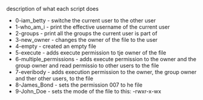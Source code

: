 description of what each script does

- 0-iam_betty - switche the current user to the other user
- 1-who_am_i - print the effective username of the current user
- 2-groups - print all the groups the current user is part of
- 3-new_owner - changes the owner of the file to the user
- 4-empty - created an empty file
- 5-execute - adds execute permission to tje owner of the file
- 6-multiple_permissions - adds execute permission to the owner and the group owner and read permissio to other users to the file
- 7-everibody - adds execution permission to the owner, the group owner and ther other users, to the file
- 8-James_Bond - sets the permission 007 to he file
- 9-John_Doe - sets the mode of the file to this: -rwxr-x-wx
